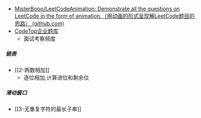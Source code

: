 - [MisterBooo/LeetCodeAnimation: Demonstrate all the questions on LeetCode in the form of animation.（用动画的形式呈现解LeetCode题目的思路） (github.com)](https://github.com/MisterBooo/LeetCodeAnimation)
- [CodeTop企业题库](https://codetop.cc/home)
	- 面试考察频度
##### 链表
- [[2-两数相加]]
	- 逐位相加,计算进位和剩余位
##### 滑动窗口
- [[3-无重复字符的最长子串]]